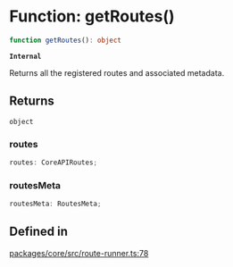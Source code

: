 # Function: getRoutes()

```ts
function getRoutes(): object
```

**`Internal`**

Returns all the registered routes and associated metadata.

## Returns

`object`

### routes

```ts
routes: CoreAPIRoutes;
```

### routesMeta

```ts
routesMeta: RoutesMeta;
```

## Defined in

[packages/core/src/route-runner.ts:78](https://github.com/vramework/vramework/blob/effbb4c429219b23928f1b1f0fcdb2fd3899355c/packages/core/src/route-runner.ts#L78)
